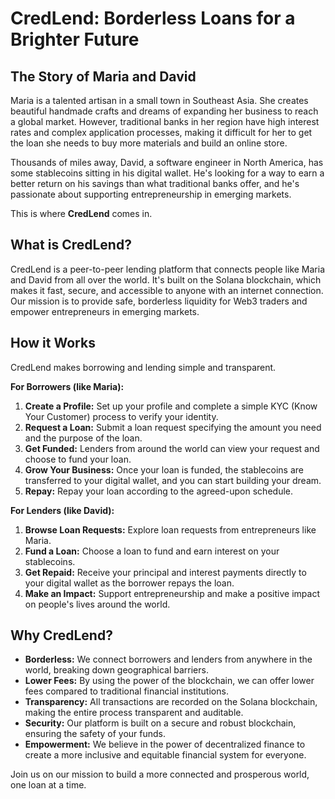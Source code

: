 # CredLend: Borderless Loans for a Brighter Future

## The Story of Maria and David

Maria is a talented artisan in a small town in Southeast Asia. She creates beautiful handmade crafts and dreams of expanding her business to reach a global market. However, traditional banks in her region have high interest rates and complex application processes, making it difficult for her to get the loan she needs to buy more materials and build an online store.

Thousands of miles away, David, a software engineer in North America, has some stablecoins sitting in his digital wallet. He's looking for a way to earn a better return on his savings than what traditional banks offer, and he's passionate about supporting entrepreneurship in emerging markets.

This is where **CredLend** comes in.

## What is CredLend?

CredLend is a peer-to-peer lending platform that connects people like Maria and David from all over the world. It's built on the Solana blockchain, which makes it fast, secure, and accessible to anyone with an internet connection. Our mission is to provide safe, borderless liquidity for Web3 traders and empower entrepreneurs in emerging markets.

## How it Works

CredLend makes borrowing and lending simple and transparent.

**For Borrowers (like Maria):**

1.  **Create a Profile:** Set up your profile and complete a simple KYC (Know Your Customer) process to verify your identity.
2.  **Request a Loan:** Submit a loan request specifying the amount you need and the purpose of the loan.
3.  **Get Funded:** Lenders from around the world can view your request and choose to fund your loan.
4.  **Grow Your Business:** Once your loan is funded, the stablecoins are transferred to your digital wallet, and you can start building your dream.
5.  **Repay:** Repay your loan according to the agreed-upon schedule.

**For Lenders (like David):**

1.  **Browse Loan Requests:** Explore loan requests from entrepreneurs like Maria.
2.  **Fund a Loan:** Choose a loan to fund and earn interest on your stablecoins.
3.  **Get Repaid:** Receive your principal and interest payments directly to your digital wallet as the borrower repays the loan.
4.  **Make an Impact:** Support entrepreneurship and make a positive impact on people's lives around the world.

## Why CredLend?

*   **Borderless:** We connect borrowers and lenders from anywhere in the world, breaking down geographical barriers.
*   **Lower Fees:** By using the power of the blockchain, we can offer lower fees compared to traditional financial institutions.
*   **Transparency:** All transactions are recorded on the Solana blockchain, making the entire process transparent and auditable.
*   **Security:** Our platform is built on a secure and robust blockchain, ensuring the safety of your funds.
*   **Empowerment:** We believe in the power of decentralized finance to create a more inclusive and equitable financial system for everyone.

Join us on our mission to build a more connected and prosperous world, one loan at a time.
